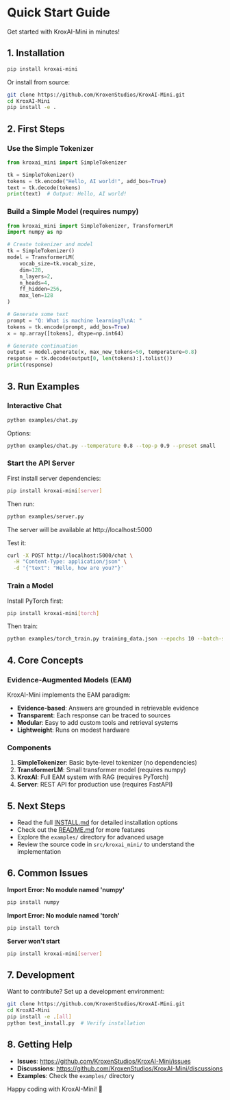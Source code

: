 # Quick Start Guide

Get started with KroxAI-Mini in minutes!

## 1. Installation

```bash
pip install kroxai-mini
```

Or install from source:
```bash
git clone https://github.com/KroxenStudios/KroxAI-Mini.git
cd KroxAI-Mini
pip install -e .
```

## 2. First Steps

### Use the Simple Tokenizer

```python
from kroxai_mini import SimpleTokenizer

tk = SimpleTokenizer()
tokens = tk.encode("Hello, AI world!", add_bos=True)
text = tk.decode(tokens)
print(text)  # Output: Hello, AI world!
```

### Build a Simple Model (requires numpy)

```python
from kroxai_mini import SimpleTokenizer, TransformerLM
import numpy as np

# Create tokenizer and model
tk = SimpleTokenizer()
model = TransformerLM(
    vocab_size=tk.vocab_size,
    dim=128,
    n_layers=2,
    n_heads=4,
    ff_hidden=256,
    max_len=128
)

# Generate some text
prompt = "Q: What is machine learning?\nA: "
tokens = tk.encode(prompt, add_bos=True)
x = np.array([tokens], dtype=np.int64)

# Generate continuation
output = model.generate(x, max_new_tokens=50, temperature=0.8)
response = tk.decode(output[0, len(tokens):].tolist())
print(response)
```

## 3. Run Examples

### Interactive Chat

```bash
python examples/chat.py
```

Options:
```bash
python examples/chat.py --temperature 0.8 --top-p 0.9 --preset small
```

### Start the API Server

First install server dependencies:
```bash
pip install kroxai-mini[server]
```

Then run:
```bash
python examples/server.py
```

The server will be available at http://localhost:5000

Test it:
```bash
curl -X POST http://localhost:5000/chat \
  -H "Content-Type: application/json" \
  -d '{"text": "Hello, how are you?"}'
```

### Train a Model

Install PyTorch first:
```bash
pip install kroxai-mini[torch]
```

Then train:
```bash
python examples/torch_train.py training_data.json --epochs 10 --batch-size 32
```

## 4. Core Concepts

### Evidence-Augmented Models (EAM)

KroxAI-Mini implements the EAM paradigm:

- **Evidence-based**: Answers are grounded in retrievable evidence
- **Transparent**: Each response can be traced to sources
- **Modular**: Easy to add custom tools and retrieval systems
- **Lightweight**: Runs on modest hardware

### Components

1. **SimpleTokenizer**: Basic byte-level tokenizer (no dependencies)
2. **TransformerLM**: Small transformer model (requires numpy)
3. **KroxAI**: Full EAM system with RAG (requires PyTorch)
4. **Server**: REST API for production use (requires FastAPI)

## 5. Next Steps

- Read the full [INSTALL.md](INSTALL.md) for detailed installation options
- Check out the [README.md](README.md) for more features
- Explore the `examples/` directory for advanced usage
- Review the source code in `src/kroxai_mini/` to understand the implementation

## 6. Common Issues

**Import Error: No module named 'numpy'**
```bash
pip install numpy
```

**Import Error: No module named 'torch'**
```bash
pip install torch
```

**Server won't start**
```bash
pip install kroxai-mini[server]
```

## 7. Development

Want to contribute? Set up a development environment:

```bash
git clone https://github.com/KroxenStudios/KroxAI-Mini.git
cd KroxAI-Mini
pip install -e .[all]
python test_install.py  # Verify installation
```

## 8. Getting Help

- **Issues**: https://github.com/KroxenStudios/KroxAI-Mini/issues
- **Discussions**: https://github.com/KroxenStudios/KroxAI-Mini/discussions
- **Examples**: Check the `examples/` directory

Happy coding with KroxAI-Mini! 🚀
